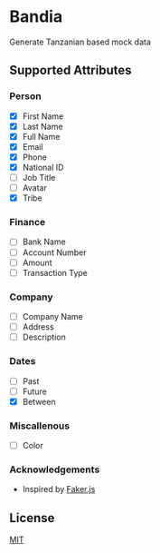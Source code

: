 
# Bandia

Generate Tanzanian based mock data


## Supported Attributes

### Person
 - [x]  First Name
 - [x]  Last Name
 - [x]  Full Name
 - [x]  Email
 - [x]  Phone
 - [x]  National ID
 - [ ]  Job Title
 - [ ]  Avatar
 - [x]  Tribe
### Finance
 - [ ]  Bank Name
 - [ ]  Account Number
 - [ ]  Amount
 - [ ]  Transaction Type
### Company
 - [ ]  Company Name
 - [ ]  Address
 - [ ]  Description
### Dates
 - [ ]  Past
 - [ ]  Future
 - [x]  Between
### Miscallenous
 - [ ]  Color  
### Acknowledgements

 - Inspired by [Faker.js](https://github.com/Marak/Faker.js)

  
## License

[MIT](https://choosealicense.com/licenses/mit/)

  